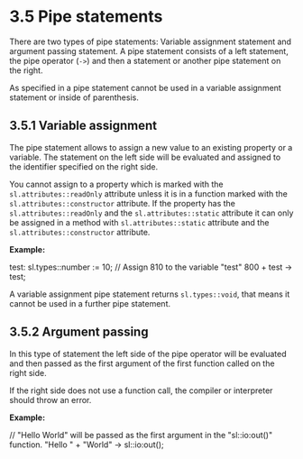 # 3.5 Pipe statements

<code-block lang="BNF" src="definitions.bnf" include-lines="35"></code-block>

There are two types of pipe statements: Variable assignment statement and argument passing statement. A pipe statement consists of a left statement, the pipe operator (`->`) and then a statement or another pipe statement on the right.

<warning>
As specified in <a href="A-1-Definitions-txt.md"></a> a pipe statement cannot be used in a variable assignment statement or inside of parenthesis.
</warning>

## 3.5.1 Variable assignment

The pipe statement allows to assign a new value to an existing property or a variable. The statement on the left side will be evaluated and assigned to the identifier specified on the right side.

You cannot assign to a property which is marked with the `sl.attributes::readOnly` attribute unless it is in a function marked with the `sl.attributes::constructor` attribute. If the property has the `sl.attributes::readOnly` and the `sl.attributes::static` attribute it can only be assigned in a method with `sl.attributes::static` attribute and the `sl.attributes::constructor` attribute.

**Example:**

<code-block>
test: sl.types::number := 10;
// Assign 810 to the variable "test"
800 + test -> test;
</code-block>

A variable assignment pipe statement returns `sl.types::void`, that means it cannot be used in a further pipe statement.

## 3.5.2 Argument passing

In this type of statement the left side of the pipe operator will be evaluated and then passed as the first argument of the first function called on the right side.

If the right side does not use a function call, the compiler or interpreter should throw an error.

**Example:**

<code-block>
// "Hello World" will be passed as the first argument in the "sl::io:out()" function.
"Hello " + "World" -> sl::io:out();
</code-block>